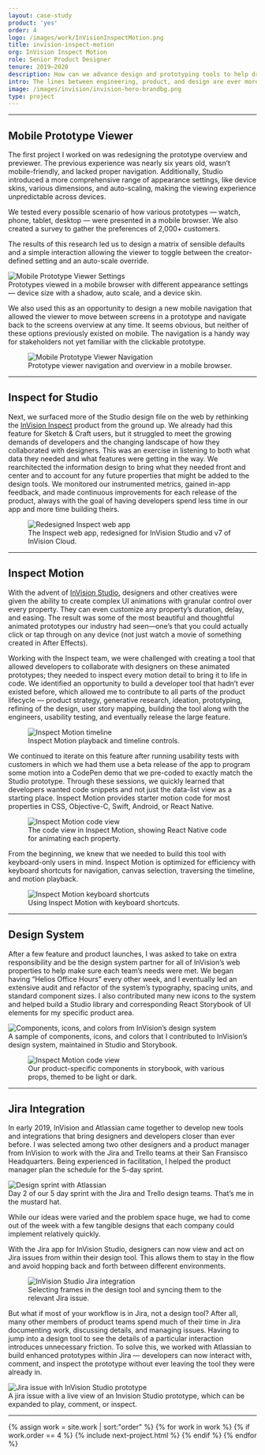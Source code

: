 ```yaml
---
layout: case-study
product: 'yes'
order: 4
logo: /images/work/InVisionInspectMotion.png
title: invision-inspect-motion
org: InVision Inspect Motion
role: Senior Product Designer
tenure: 2019–2020
description: How can we advance design and prototyping tools to help drive whole-team collaboration for software teams worldwide? My work at InVision involved rethinking the entire developer experience, conducting research sessions with the industry’s leading software teams, evolving our design system, and prototyping new products while improving existing features.
intro: The lines between engineering, product, and design are ever more blurred, and every product org operates uniquely. The most valuable part of working at InVision was talking with all of these various design teams, learning what was and wasn’t working for them, and challenging ourselves to build systems and tools to push the software industry forward.
image: /images/invision/invision-hero-brandbg.png
type: project
---
```


<hr>

<div class="c-grid__half">
  <h2>Mobile Prototype Viewer</h2>
  <article class="c-grid__mt c-text-format">
    <p>The first project I worked on was redesigning the prototype overview and previewer. The previous experience was nearly six years old, wasn’t mobile-friendly, and lacked proper navigation. Additionally, Studio introduced a more comprehensive range of appearance settings, like device skins, various dimensions, and auto-scaling, making the viewing experience unpredictable across devices.</p>
    <p>We tested every possible scenario of how various prototypes — watch, phone, tablet, desktop — were presented in a mobile browser. We also created a survey to gather the preferences of 2,000+ customers.</p>
    <p>The results of this research led us to design a matrix of sensible defaults and a simple interaction allowing the viewer to toggle between the creator-defined setting and an auto-scale override.</p>
  </article>
</div>
<img class="c-media" src="../../images/invision/invision-mobile-dv@2x.png" alt="Mobile Prototype Viewer Settings">
<figcaption>Prototypes viewed in a mobile browser with different appearance settings — device size with a shadow, auto scale, and a device skin.</figcaption>

<div class="c-grid__half">
  <div></div>
  <article class="c-grid__mt c-text-format">
    <p>We also used this as an opportunity to design a new mobile navigation that allowed the viewer to move between screens in a prototype and navigate back to the screens overview at any time. It seems obvious, but neither of these options previously existed on mobile. The navigation is a handy way for stakeholders not yet familiar with the clickable prototype.</p>
  </article>
</div>
<figure>
  <picture>
    <source media="(min-width: 32em)" srcset="../../images/invision/invision-mobile-nav@2x.png"/>
    <img class="c-media" src="../../images/invision/invision-mobile-nav.png" alt="Mobile Prototype Viewer Navigation"/>
  </picture>
  <figcaption>Prototype viewer navigation and overview in a mobile browser.</figcaption>
</figure>

<hr>

<div class="c-grid__half">
  <h2>Inspect for Studio</h2>
  <article class="c-grid__mt c-text-format">
    <p>Next, we surfaced more of the Studio design file on the web by rethinking the <a href="https://www.invisionapp.com/feature/inspect" target="_blank">InVision Inspect</a> product from the ground up. We already had this feature for Sketch & Craft users, but it struggled to meet the growing demands of developers and the changing landscape of how they collaborated with designers. This was an exercise in listening to both what data they needed and what features were getting in the way. We rearchitected the information design to bring what they needed front and center and to account for any future properties that might be added to the design tools. We monitored our instrumented metrics, gained in-app feedback, and made continuous improvements for each release of the product, always with the goal of having developers spend less time in our app and more time building theirs.</p>
  </article>
</div>
<figure>
  <picture>
    <source media="(min-width: 32em)" srcset="../../images/invision/inspect-studio@2x.gif"/>
    <img class="c-media c-media--padding" src="../../images/invision/inspect-studio.gif" alt="Redesigned Inspect web app"/>
  </picture>
  <figcaption>The Inspect web app, redesigned for InVision Studio and v7 of InVision Cloud.</figcaption>
</figure>

<hr>

<div class="c-grid__half">
  <h2>Inspect Motion</h2>
  <article class="c-grid__mt c-text-format">
    <p>With the advent of <a href="https://www.invisionapp.com/studio" target="_blank">InVision Studio</a>, designers and other creatives were given the ability to create complex UI animations with granular control over every property. They can even customize any property’s duration, delay, and easing. The result was some of the most beautiful and thoughtful animated prototypes our industry had seen—one’s that you could actually click or tap through on any device (not just watch a movie of something created in After Effects).</p>
    <p>Working with the Inspect team, we were challenged with creating a tool that allowed developers to collaborate with designers on these animated prototypes; they needed to inspect every motion detail to bring it to life in code. We identified an opportunity to build a developer tool that hadn’t ever existed before, which allowed me to contribute to all parts of the product lifecycle — product strategy, generative research, ideation, prototyping, refining of the design, user story mapping, building the tool along with the engineers, usability testing, and eventually release the large feature.</p>
  </article>
</div>
<figure>
  <picture>
    <source media="(min-width: 32em)" srcset="../../images/invision/inspect-motion-timeline@2x.gif"/>
    <img class="c-media c-media--padding" src="../../images/invision/inspect-motion-timeline.gif" alt="Inspect Motion timeline"/>
  </picture>
  <figcaption>Inspect Motion playback and timeline controls.</figcaption>
</figure>

<div class="c-grid__half">
  <div></div>
  <article class="c-grid__mt c-text-format">
    <p>We continued to iterate on this feature after running usability tests with customers in which we had them use a beta release of the app to program some motion into a CodePen demo that we pre-coded to exactly match the Studio prototype. Through these sessions, we quickly learned that developers wanted code snippets and not just the data-list view as a starting place. Inspect Motion provides starter motion code for most properties in CSS, Objective-C, Swift, Android, or React Native.</p>
  </article>
</div>
<figure>
  <picture>
    <source media="(min-width: 32em)" srcset="../../images/invision/inspect-motion-code@2x.gif"/>
    <img class="c-media c-media--padding" src="../../images/invision/inspect-motion-code.gif" alt="Inspect Motion code view"/>
  </picture>
  <figcaption>The code view in Inspect Motion, showing React Native code for animating each property.</figcaption>
</figure>

<div class="c-grid__half">
  <div></div>
  <article class="c-grid__mt c-text-format">
    <p>From the beginning, we knew that we needed to build this tool with keyboard-only users in mind. Inspect Motion is optimized for efficiency with keyboard shortcuts for navigation, canvas selection, traversing the timeline, and motion playback.</p>
  </article>
</div>
<figure>
  <picture>
    <source media="(min-width: 32em)" srcset="../../images/invision/inspect-motion-keyboardshortcuts@2x.gif"/>
    <img class="c-media c-media--padding" src="../../images/invision/inspect-motion-keyboardshortcuts.gif" alt="Inspect Motion keyboard shortcuts"/>
  </picture>
  <figcaption>Using Inspect Motion with keyboard shortcuts.</figcaption>
</figure>

<hr>

<div class="c-grid__half">
  <h2>Design System</h2>
  <article class="c-grid__mt c-text-format">
    <p>After a few feature and product launches, I was asked to take on extra responsibility and be the design system partner for all of InVision’s web properties to help make sure each team’s needs were met. We began having “Helios Office Hours” every other week, and I eventually led an extensive audit and refactor of the system’s typography, spacing units, and standard component sizes. I also contributed many new icons to the system and helped build a Studio library and corresponding React Storybook of UI elements for my specific product area.</p>
  </article>
</div>
<img class="c-media" src="../../images/invision/inspect-components@2x.png" alt="Components, icons, and colors from InVision’s design system">
<figcaption>A sample of components, icons, and colors that I contributed to InVision’s design system, maintained in Studio and Storybook.</figcaption>
<figure>
  <picture>
    <source media="(min-width: 32em)" srcset="../../images/invision/storybook-icon-button-tooltip@2x.gif"/>
    <img class="c-media c-media--padding" src="../../images/invision/storybook-icon-button-tooltip.gif" alt="Inspect Motion code view"/>
  </picture>
  <figcaption>Our product-specific components in storybook, with various props, themed to be light or dark.</figcaption>
</figure>

<hr>

<div class="c-grid__half">
  <h2>Jira Integration</h2>
  <article class="c-grid__mt c-text-format">
    <p>In early 2019, InVision and Atlassian came together to develop new tools and integrations that bring designers and developers closer than ever before. I was selected among two other designers and a product manager from InVision to work with the Jira and Trello teams at their San Fransisco Headquarters. Being experienced in facilitation, I helped the product manager plan the schedule for the 5-day sprint.</p>
  </article>
</div>
<img class="c-media c-media--padding" src="../../images/invision/jira-integration-sprint.jpg" alt="Design sprint with Atlassian">
<figcaption>Day 2 of our 5 day sprint with the Jira and Trello design teams. That’s me in the mustard hat.</figcaption>

<div class="c-grid__half">
  <div></div>
  <article class="c-grid__mt c-text-format">
    <p>While our ideas were varied and the problem space huge, we had to come out of the week with a few tangible designs that each company could implement relatively quickly.</p>
    <p>With the Jira app for InVision Studio​, designers can now view and act on Jira issues from within their design tool. This allows them to stay in the flow and avoid hopping back and forth between different environments.</p>
  </article>
</div>
<figure>
  <picture>
    <source media="(min-width: 32em)" srcset="../../images/invision/studio-jira-integration-flow@2x.gif"/>
    <img class="c-media c-media--padding" src="../../images/invision/studio-jira-integration-flow.gif" alt="InVision Studio Jira integration"/>
  </picture>
  <figcaption>Selecting frames in the design tool and syncing them to the relevant Jira issue.</figcaption>
</figure>

<div class="c-grid__half">
  <div></div>
  <article class="c-grid__mt c-text-format">
    <p>But what if most of your workflow is in Jira, not a design tool? After all, many other members of product teams spend much of their time in Jira documenting work, discussing details, and managing issues. Having to jump into a design tool to see the details of a particular interaction introduces unnecessary friction. To solve this, ​we worked with Atlassian to build enhanced prototypes within Jira — developers can now interact with, comment, and inspect the prototype without ever leaving the tool they were already in.</p>
  </article>
</div>
<img class="c-media c-media--padding" src="../../images/invision/jira-invision-integration.png" alt="Jira issue with InVision Studio prototype">
<figcaption>A jira issue with a live view of an Invision Studio prototype, which can be expanded to play, comment, or inspect.</figcaption>

<hr>

{% assign work = site.work | sort:"order" %}
{% for work in work %}
{% if work.order == 4 %}
{% include next-project.html %}
{% endif %}
{% endfor %}
